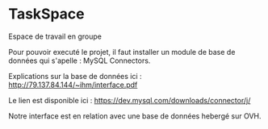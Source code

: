 # TaskSpace
Espace de travail en groupe


Pour pouvoir executé le projet, il faut installer un module de base de données qui s'apelle : MySQL Connectors.

Explications sur la base de données ici : http://79.137.84.144/~ihm/interface.pdf

Le lien est disponible ici : https://dev.mysql.com/downloads/connector/j/

Notre interface est en relation avec une base de données hebergé sur OVH.

